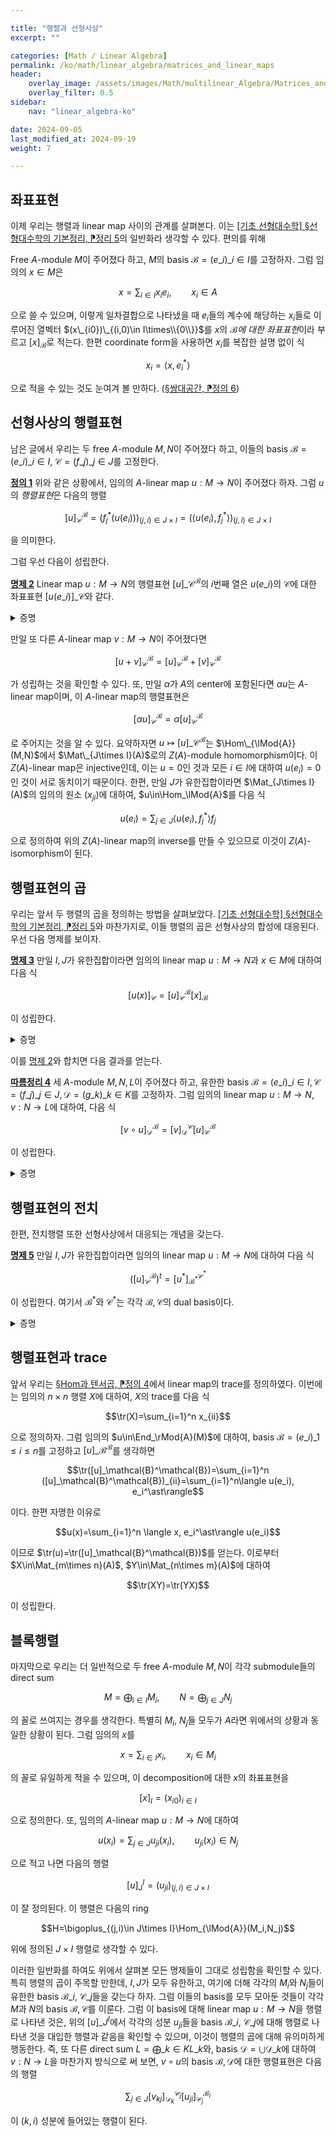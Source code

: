 ```yaml
---

title: "행렬과 선형사상"
excerpt: ""

categories: [Math / Linear Algebra]
permalink: /ko/math/linear_algebra/matrices_and_linear_maps
header:
    overlay_image: /assets/images/Math/multilinear_Algebra/Matrices_and_linear_maps.png
    overlay_filter: 0.5
sidebar: 
    nav: "linear_algebra-ko"

date: 2024-09-05
last_modified_at: 2024-09-19
weight: 7

---
```


## 좌표표현

이제 우리는 행렬과 linear map 사이의 관계를 살펴본다. 이는 [\[기초 선형대수학\] §선형대수학의 기본정리, ⁋정리 5](/ko/math/basic_linear_algebra/ftla#thm5)의 일반화라 생각할 수 있다. 편의를 위해 

Free $A$-module $M$이 주어졌다 하고, $M$의 basis $\mathcal{B}=(e\_i)\_{i\in I}$를 고정하자. 그럼 임의의 $x\in M$은 

$$x=\sum_{i\in I} x_i e_i,\qquad x_i\in A$$

으로 쓸 수 있으며, 이렇게 일차결합으로 나타냈을 때 $e_i$들의 계수에 해당하는 $x_i$들로 이루어진 열벡터 $(x\_{i0})\_{(i,0)\in I\times\\{0\\}}$를 $x$의 *$\mathcal{B}$에 대한 좌표표현*이라 부르고 $[x]_\mathcal{B}$로 적는다. 한편 coordinate form을 사용하면 $x_i$를 복잡한 설명 없이 식 

$$x_i=\langle x,e_i^\ast\rangle\tag{1}$$

으로 적을 수 있는 것도 눈여겨 볼 만하다. ([§쌍대공간, ⁋정의 6](/ko/math/linear_algebra/dual_spaces#def6))

## 선형사상의 행렬표현

남은 글에서 우리는 두 free $A$-module $M,N$이 주어졌다 하고, 이들의 basis $\mathcal{B}=(e\_i)\_{i\in I}$, $\mathcal{C}=(f\_j)\_{j\in J}$를 고정한다.

<div class="definition" markdown="1">

<ins id="def1">**정의 1**</ins> 위와 같은 상황에서, 임의의 $A$-linear map $u:M \rightarrow N$이 주어졌다 하자. 그럼 $u$의 *행렬표현*은 다음의 행렬

$$[u]_\mathcal{C}^\mathcal{B}=(f_j^\ast(u(e_i)))_{(j,i)\in J\times I}=(\langle u(e_i), f_j^\ast\rangle)_{(j,i)\in J\times I}$$

을 의미한다. 

</div>

그럼 우선 다음이 성립한다. 

<div class="proposition" markdown="1">

<ins id="prop2">**명제 2**</ins> Linear map $u:M \rightarrow N$의 행렬표현 $[u]\_\mathcal{C}^\mathcal{B}$의 $i$번째 열은 $u(e\_i)$의 $\mathcal{C}$에 대한 좌표표현 $[u(e\_i)]\_\mathcal{C}$와 같다.

</div>
<details class="proof" markdown="1">
<summary>증명</summary>

정의에 의하여 $[u]\_\mathcal{C}^\mathcal{B}$의 $i$번째 열은 다음 식

$$(f_j^\ast(u(e_i)))_{j\in J}=(\langle u(e_i), f_j^\ast\rangle)_{j\in J}$$

으로 주어진다. 이제 이 열벡터의 $j$번째 성분은 앞선 식 (1)에 의하여, 정확히 $u(e_i)$를 basis $\mathcal{C}$에 대해 일차결합으로 나타났을 때 $f_j$의 계수와 같다. 

</details>

만일 또 다른 $A$-linear map $v:M \rightarrow N$이 주어졌다면

$$[u+v]_\mathcal{C}^\mathcal{B}=[u]_\mathcal{C}^\mathcal{B}+[v]_\mathcal{C}^\mathcal{B}$$

가 성립하는 것을 확인할 수 있다. 또, 만일 $\alpha$가 $A$의 center에 포함된다면 $\alpha u$는 $A$-linear map이며, 이 $A$-linear map의 행렬표현은

$$[\alpha u]_\mathcal{C}^\mathcal{B}=\alpha[u]_\mathcal{C}^\mathcal{B}$$

로 주어지는 것을 알 수 있다. 요약하자면 $u\mapsto [u]\_\mathcal{C}^\mathcal{B}$는 $\Hom\_{\lMod{A}}(M,N)$에서 $\Mat\_{J\times I}(A)$로의 $Z(A)$-module homomorphism이다. 이 $Z(A)$-linear map은 injective인데, 이는 $u=0$인 것과 모든 $i\in I$에 대하여 $u(e_i)=0$인 것이 서로 동치이기 때문이다. 한편, 만일 $J$가 유한집합이라면 $\Mat_{J\times I}(A)$의 임의의 원소 $(x_{ji})$에 대하여, $u\in\Hom_\lMod{A}$를 다음 식

$$u(e_i)=\sum_{j\in J} \langle u(e_i),f_j^\ast\rangle f_j$$

으로 정의하여 위의 $Z(A)$-linear map의 inverse를 만들 수 있으므로 이것이 $Z(A)$-isomorphism이 된다.

## 행렬표현의 곱

우리는 앞서 두 행렬의 곱을 정의하는 방법을 살펴보았다. [\[기초 선형대수학\] §선형대수학의 기본정리, ⁋정리 5](/ko/math/basic_linear_algebra/ftla#thm5)와 마찬가지로, 이들 행렬의 곱은 선형사상의 합성에 대응된다. 우선 다음 명제를 보이자.

<div class="proposition" markdown="1">

<ins id="prop3">**명제 3**</ins> 만일 $I,J$가 유한집합이라면 임의의 linear map $u:M \rightarrow N$과 $x\in M$에 대하여 다음 식

$$[u(x)]_\mathcal{C}=[u]_\mathcal{C}^\mathcal{B}[x]_\mathcal{B}$$

이 성립한다. 

</div>
<details class="proof" markdown="1">
<summary>증명</summary>

우변의 식은 열벡터가 나오는 것을 확인할 수 있으며, 이 때 [§행렬, §§행렬의 곱셈](/ko/math/linear_algebra/matrices#행렬의-곱셈)의 식 (2)에 의하여, 우변의 식의 $j$번째 성분은 

$$\left([u]_\mathcal{C}^\mathcal{B}[x]_\mathcal{B}\right)_{j0}=\sum_{i\in I}\left([u]_\mathcal{C}^\mathcal{B}\right)_{ji}\left([x]_\mathcal{B}\right)_{i0}=\sum_{i\in I}\left\langle u(e_i),f_j^\ast\right\rangle \left\langle x,e_i^\ast\right\rangle$$

와 같다. 한편 좌변을 살펴보면 $x=\sum_{i\in I}x_i e_i$이므로, $[u(x)]_\mathcal{C}$의 $j$번째 성분이

$$\langle u(x),f_j^\ast\rangle=\left\langle u\left(\sum_{i\in I} x_i e_i\right), f_j^\ast\right\rangle=\left\langle \sum_{i\in I} x_i u(e_i), f_j^\ast\right\rangle=\sum_{i\in I}x_i\langle u(e_i),f_j^\ast\rangle=\sum_{i\in I}\left\langle u(e_i),f_j^\ast\right\rangle \left\langle x,e_i^\ast\right\rangle$$

가 되어 원하는 결과를 얻는다.

</details>

이를 [명제 2](#prop2)와 합치면 다음 결과를 얻는다.

<div class="proposition" markdown="1">

<ins id="cor4">**따름정리 4**</ins> 세 $A$-module $M,N,L$이 주어졌다 하고, 유한한 basis $\mathcal{B}=(e\_i)\_{i\in I},\mathcal{C}=(f\_j)\_{j\in J},\mathcal{D}=(g\_k)\_{k\in K}$를 고정하자. 그럼 임의의 linear map $u:M \rightarrow N$, $v:N \rightarrow L$에 대하여, 다음 식

$$[v \circ u]_\mathcal{D}^\mathcal{B}=[v]_\mathcal{D}^\mathcal{C}[u]_\mathcal{C}^\mathcal{B}$$

이 성립한다. 

</div>
<details class="proof" markdown="1">
<summary>증명</summary>

임의의 $x\in M$에 대하여,

$$[v \circ u]_\mathcal{D}^\mathcal{B}[x]_\mathcal{B}=[(v \circ u)(x)]_\mathcal{D}=[(v(u(x))]_\mathcal{D}=[v]_\mathcal{D}^\mathcal{C}[u(x)]_\mathcal{C}=[v]_\mathcal{D}^\mathcal{C}[u]_\mathcal{C}^\mathcal{B}[x]_\mathcal{B}$$

이므로, $Z(A)$-isomorphism $\Mat_{K\times I}(A)\cong\Hom_\lMod{A}(M,L)$로부터 원하는 결과를 얻는다. 

</details>

## 행렬표현의 전치

한편, 전치행렬 또한 선형사상에서 대응되는 개념을 갖는다.

<div class="proposition" markdown="1">

<ins id="prop5">**명제 5**</ins> 만일 $I,J$가 유한집합이라면 임의의 linear map $u:M \rightarrow N$에 대하여 다음 식

$$\left([u]_\mathcal{C}^\mathcal{B}\right)^t=\left[u^\ast\right]_{\mathcal{B}^\ast}^{\mathcal{C}^\ast}$$

이 성립한다. 여기서 $\mathcal{B}^\ast$와 $\mathcal{C}^\ast$는 각각 $\mathcal{B},\mathcal{C}$의 dual basis이다.

</div>
<details class="proof" markdown="1">
<summary>증명</summary>

[§쌍대공간, ⁋명제 8](/ko/math/linear_algebra/dual_spaces#prop8)에 의하여 $M$과 $M^{\ast\ast}$를 같은 것으로 취급할 수 있고, 이 때 $\mathcal{B}$는 $\mathcal{B}^\ast$의 dual basis $\mathcal{B}^{\ast\ast}$에 대응되게 된다. 이제

$$\left(\left[u^\ast\right]_{\mathcal{B}^\ast}^{\mathcal{C}^\ast}\right)_{ji}=\langle u^\ast(f_j^\ast), e_i^{\ast\ast}\rangle=\langle e_i, u^\ast(f^\ast)\rangle=\langle u(e_i), f_j^\ast\rangle=\left([u]_\mathcal{C}^\mathcal{B}\right)_{ij}=\left(\left([u]_\mathcal{C}^\mathcal{B}\right)^t\right)_{ji} $$

이므로 원하는 결과를 얻는다.

</details>

## 행렬표현과 trace

앞서 우리는 [§Hom과 텐서곱, ⁋정의 4](/ko/math/linear_algebra/hom_and_tensor#def4)에서 linear map의 trace를 정의하였다. 이번에는 임의의 $n\times n$ 행렬 $X$에 대하여, $X$의 trace를 다음 식

$$\tr(X)=\sum_{i=1}^n x_{ii}$$

으로 정의하자. 그럼 임의의 $u\in\End_\rMod{A}(M)$에 대하여, basis $\mathcal{B}=(e\_i)\_{1\leq i\leq n}$를 고정하고 $[u]\_\mathcal{B}^\mathcal{B}$를 생각하면

$$\tr([u]_\mathcal{B}^\mathcal{B})=\sum_{i=1}^n ([u]_\mathcal{B}^\mathcal{B})_{ii}=\sum_{i=1}^n\langle u(e_i), e_i^\ast\rangle$$

이다. 한편 자명한 이유로

$$u(x)=\sum_{i=1}^n \langle x, e_i^\ast\rangle u(e_i)$$

이므로 $\tr(u)=\tr([u]_\mathcal{B}^\mathcal{B})$를 얻는다. 이로부터 $X\in\Mat_{m\times n}(A)$, $Y\in\Mat_{n\times m}(A)$에 대하여 

$$\tr(XY)=\tr(YX)$$

이 성립한다.

## 블록행렬

마지막으로 우리는 더 일반적으로 두 free $A$-module $M,N$이 각각 submodule들의 direct sum

$$M=\bigoplus_{i\in I}M_i,\qquad N=\bigoplus_{j\in J} N_j$$

의 꼴로 쓰여지는 경우를 생각한다. 특별히 $M_i$, $N_j$들 모두가 $A$라면 위에서의 상황과 동일한 상황이 된다. 그럼 임의의 $x$를

$$x=\sum_{i\in I} x_i,\qquad x_i\in M_i$$

의 꼴로 유일하게 적을 수 있으며, 이 decomposition에 대한 $x$의 좌표표현을

$$[x]_I=(x_{i0})_{i\in I}$$

으로 정의한다. 또, 임의의 $A$-linear map $u: M \rightarrow N$에 대하여

$$u(x_i)=\sum_{j\in J} u_{ji}(x_i),\qquad u_{ji}(x_i)\in N_j$$

으로 적고 나면 다음의 행렬

$$[u]^I_J=(u_{ji})_{(j,i)\in J\times I}$$

이 잘 정의된다. 이 행렬은 다음의 ring

$$H=\bigoplus_{(j,i)\in J\times I}\Hom_{\lMod{A}}(M_i,N_j)$$

위에 정의된 $J\times I$ 행렬로 생각할 수 있다.

이러한 일반화를 하여도 위에서 살펴본 모든 명제들이 그대로 성립함을 확인할 수 있다. 특히 행렬의 곱이 주목할 만한데, $I,J$가 모두 유한하고, 여기에 더해 각각의 $M_i$와 $N_j$들이 유한한 basis $\mathcal{B}\_i$, $\mathcal{C}\_j$들을 갖는다 하자. 그럼 이들의 basis를 모두 모아둔 것들이 각각 $M$과 $N$의 basis $\mathcal{B},\mathcal{C}$를 이룬다. 그럼 이 basis에 대해 linear map $u:M \rightarrow N$을 행렬로 나타낸 것은, 위의 $[u]\_J^I$에서 각각의 성분 $u_{ji}$들을 basis $\mathcal{B}\_i$, $\mathcal{C}\_j$에 대해 행렬로 나타낸 것을 대입한 행렬과 같음을 확인할 수 있으며, 이것이 행렬의 곱에 대해 유의미하게 행동한다. 즉, 또 다른 direct sum $L=\bigoplus\_{k\in K} L\_k$와, basis $\mathcal{D}=\bigcup \mathcal{D}\_k$에 대하여 $v:N \rightarrow L$을 마찬가지 방식으로 써 보면, $v\circ u$의 basis $\mathcal{B}, \mathcal{D}$에 대한 행렬표현은 다음의 행렬

$$\sum_{j\in J}[v_{kj}]_{\mathcal{D}_k}^{\mathcal{C}_j}[u_{ji}]_{\mathcal{C}_j}^{\mathcal{B}_i}$$

이 $(k,i)$ 성분에 들어있는 행렬이 된다. 